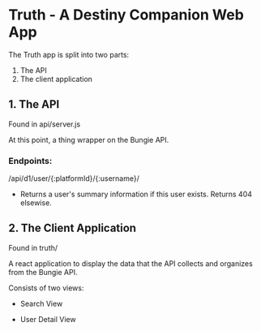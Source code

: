 # Truth - A Destiny Companion Web App

The Truth app is split into two parts: 

1. The API
2. The client application

## 1. The API

Found in api/server.js

At this point, a thing wrapper on the Bungie API.

### Endpoints:
/api/d1/user/{:platformId}/{:username}/
- Returns a user's summary information if this user exists. Returns 404 elsewise.

## 2. The Client Application

Found in truth/

A react application to display the data that the API collects and organizes from the Bungie API.

Consists of two views:

- Search View

- User Detail View
